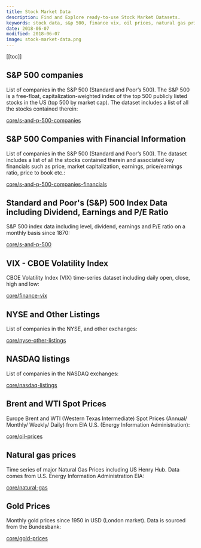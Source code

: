 ```yaml
---
title: Stock Market Data
description: Find and Explore ready-to-use Stock Market Datasets.
keywords: stock data, s&p 500, finance vix, oil prices, natural gas prices, gold prices, nyse listings, nasdaq listings
date: 2018-06-07
modified: 2018-06-07
image: stock-market-data.png
---
```


[[toc]]

## S&P 500 companies

List of companies in the S&P 500 (Standard and Poor’s 500). The S&P 500 is a free-float, capitalization-weighted index of the top 500 publicly listed stocks in the US (top 500 by market cap). The dataset includes a list of all the stocks contained therein:

[core/s-and-p-500-companies](/core/s-and-p-500-companies)

## S&P 500 Companies with Financial Information

List of companies in the S&P 500 (Standard and Poor’s 500). The dataset includes a list of all the stocks contained therein and associated key financials such as price, market capitalization, earnings, price/earnings ratio, price to book etc.:

[core/s-and-p-500-companies-financials](/core/s-and-p-500-companies-financials)

## Standard and Poor's (S&P) 500 Index Data including Dividend, Earnings and P/E Ratio

S&P 500 index data including level, dividend, earnings and P/E ratio on a monthly basis since 1870:

[core/s-and-p-500](/core/s-and-p-500)

## VIX - CBOE Volatility Index

CBOE Volatility Index (VIX) time-series dataset including daily open, close, high and low:

[core/finance-vix](/core/finance-vix)

## NYSE and Other Listings

List of companies in the NYSE, and other exchanges:

[core/nyse-other-listings](/core/nyse-other-listings)

## NASDAQ listings

List of companies in the NASDAQ exchanges:

[core/nasdaq-listings](/core/nasdaq-listings)

## Brent and WTI Spot Prices

Europe Brent and WTI (Western Texas Intermediate) Spot Prices (Annual/ Monthly/ Weekly/ Daily) from EIA U.S. (Energy Information Administration):

[core/oil-prices](/core/oil-prices)

## Natural gas prices

Time series of major Natural Gas Prices including US Henry Hub. Data comes from U.S. Energy Information Administration EIA:

[core/natural-gas](/core/natural-gas)

## Gold Prices

Monthly gold prices since 1950 in USD (London market). Data is sourced from the Bundesbank:

[core/gold-prices](/core/gold-prices)
